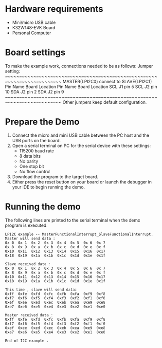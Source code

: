 Hardware requirements
=====================
- Mini/micro USB cable
- K32W148-EVK Board
- Personal Computer

Board settings
==============
To make the example work, connections needed to be as follows:
Jumper setting:
    ~~~~~~~~~~~~~~~~~~~~~~~~~~~~~~~~~~~~~~~~~~~~~~~~~~~~~~~~~~~~~~~~~~~~~~~~~~
    MASTER(LPI2C0)                connect to        SLAVE(LPI2C1)
    Pin Name    Board Location                      Pin Name    Board Location
    SCL         J1 pin 5                            SCL         J2 pin 10
    SDA         J2 pin 2                            SDA         J2 pin 9
    ~~~~~~~~~~~~~~~~~~~~~~~~~~~~~~~~~~~~~~~~~~~~~~~~~~~~~~~~~~~~~~~~~~~~~~~~~~
    Other jumpers keep default configuration.

Prepare the Demo
================
1. Connect the micro and mini USB cable between the PC host and the USB ports on the board.
2. Open a serial terminal on PC for the serial device with these settings:
    - 115200 baud rate
    - 8 data bits
    - No parity
    - One stop bit
    - No flow control
3. Download the program to the target board.
4. Either press the reset button on your board or launch the debugger in your IDE to begin running
   the demo.

Running the demo
================
The following lines are printed to the serial terminal when the demo program is executed.
~~~~~~~~~~~~~~~~~~~~~~~~~~~~~~~~~~~~~~~~
LPI2C example -- MasterFunctionalInterrupt_SlaveFunctionalInterrupt.
Master will send data :
0x 0  0x 1  0x 2  0x 3  0x 4  0x 5  0x 6  0x 7
0x 8  0x 9  0x a  0x b  0x c  0x d  0x e  0x f
0x10  0x11  0x12  0x13  0x14  0x15  0x16  0x17
0x18  0x19  0x1a  0x1b  0x1c  0x1d  0x1e  0x1f

Slave received data :
0x 0  0x 1  0x 2  0x 3  0x 4  0x 5  0x 6  0x 7
0x 8  0x 9  0x a  0x b  0x c  0x d  0x e  0x f
0x10  0x11  0x12  0x13  0x14  0x15  0x16  0x17
0x18  0x19  0x1a  0x1b  0x1c  0x1d  0x1e  0x1f

This time , slave will send data:
0xff  0xfe  0xfd  0xfc  0xfb  0xfa  0xf9  0xf8
0xf7  0xf6  0xf5  0xf4  0xf3  0xf2  0xf1  0xf0
0xef  0xee  0xed  0xec  0xeb  0xea  0xe9  0xe8
0xe7  0xe6  0xe5  0xe4  0xe3  0xe2  0xe1  0xe0

Master received data :
0xff  0xfe  0xfd  0xfc  0xfb  0xfa  0xf9  0xf8
0xf7  0xf6  0xf5  0xf4  0xf3  0xf2  0xf1  0xf0
0xef  0xee  0xed  0xec  0xeb  0xea  0xe9  0xe8
0xe7  0xe6  0xe5  0xe4  0xe3  0xe2  0xe1  0xe0

End of I2C example .
~~~~~~~~~~~~~~~~~~~~~~~~~~~~~~~~~~~~~~~~

